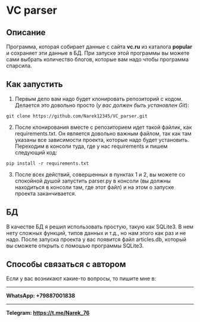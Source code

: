 # VC parser

## Описание
Программа, которая собирает данные с сайта **vc.ru** из каталога **popular** и сохраняет эти данные в БД. При запуске этой программы вы можете сами выбрать количество блогов, которые вам надо чтобы программа спарсила.

## Как запустить
1. Первым дело вам надо будет клонировать репозиторий с кодом. Делается это довольно просто (_у вас должен быть установлен Git_):
  ```
  git clone https://github.com/Narek12345/VC_parser.git
  ```
2. После клонирования вместе с репозиторием идет такой файлик, как requirements.txt. Он является довольно важным файлом, так как там указаны все зависимости проекта, которые надо будет установить. Переходим в консоли туда, где у нас requirements и пишем следующий код:
  ```
  pip install -r requirements.txt
  ```
3. После всех действий, совершенных в пунктах 1 и 2, вы можете со спокойной душой запустить parser.py в консоли (вы должны находиться в консоли там, где этот файл) и на этом о запуске проекта заканчивается.

## БД
В качестве БД я решил использовать простую, такую как SQLite3. В нем нету сложных функций, типов данных и т.д., но нам этого как раз и не надо. После запуска проекта у вас появится файл articles.db, который вы сможете открыть с помошью программы SQLite3.

## Способы связаться с автором
Если у вас возникают какие-то вопросы, то пишите мне в:  
***
**WhatsApp: +79887001838**
***
**Telegram: https://t.me/Narek_76**